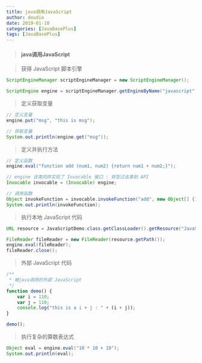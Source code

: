 ```yaml
---
title: java调用JavaScript
author: doudio
date: 2019-01-10
categories: [JavaBasePlus]
tags: [JavaBasePlus]
---
```


> #### java调用JavaScript

> 获得 JavaScript 脚本引擎

```java
ScriptEngineManager scriptEngineManager = new ScriptEngineManager();

ScriptEngine engine = scriptEngineManager.getEngineByName("javascript");
```

> 定义获取变量

```java
// 定义变量
engine.put("msg", "this is msg");

// 获取变量
System.out.println(engine.get("msg"));
```

> 定义并执行方法

```java
// 定义函数
engine.eval("function add (num1, num2) {return num1 + num2;}");

// engine 该类同样实现了 Invocable 接口 : 转型过去拿到 API
Invocable invocable = (Invocable) engine;

// 调用函数
Object invokeFunction = invocable.invokeFunction("add", new Object[] {10, 10});
System.out.println(invokeFunction);
```

> 执行本地 JavaScript 代码

```java
URL resource = JavaScriptDemo.class.getClassLoader().getResource("JavaScriptDemo.js");

FileReader fileReader = new FileReader(resource.getPath());
engine.eval(fileReader);
fileReader.close();
```

> 外部 JavaScript 代码

```javascript
/**
 * 被java调用的外部 JavaScript
 */
function demo() {
	var i = 110;
	var j = 110;
	console.log("this is a i + j : " + (i + j));
}

demo();
```

> 执行复杂的算数表达式

```java
Object eval = engine.eval("10 * 10 + 10");
System.out.println(eval);
```


